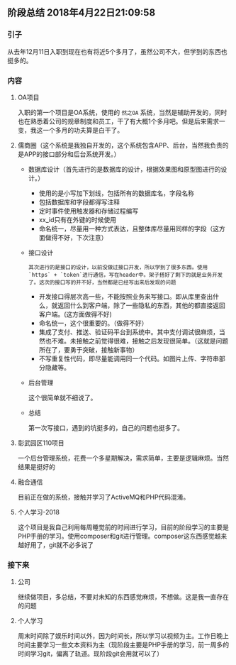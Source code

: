 ## 阶段总结 2018年4月22日21:09:58

### 引子

 从去年12月11日入职到现在也有将近5个多月了，虽然公司不大，但学到的东西也挺多的。

### 内容

1. OA项目

 	入职的第一个项目是OA系统，使用的 `然之OA` 系统，当然是辅助开发的，同时也在熟悉着公司的规章制度和员工，干了有大概1个多月吧。但是后来需求一变，我这一个多月的功夫算是白干了。

2. 儒商圈（这个系统是我独自开发的，这个系统包含APP、后台，当然我负责的是APP的接口部分和后台系统开发。）

	+ 数据库设计（首先进行的是数据库的设计，根据效果图和原型图进行的设计。）
		
		+ 使用的是小写加下划线，包括所有的数据库名，字段名称
		+ 包括数据库和字段都得写注释
		+ 定时事件使用触发器和存储过程编写
		+ xx_id只有在外键的时候使用
		+ 命名统一，尽量用一种方式表达，且整体库尽量用同样的字段（这方面做得不好，下次注意）

	+ 接口设计

		  其次进行的是接口的设计，以前没做过接口开发，所以学到了很多东西。使用 `https` + `token`进行通信，写在header中。架子搭好了剩下的就是业务开发了。这次的接口写的并不好，当然都是已经写出来后发现的问题
	
		+ 开发接口得层次高一些，不能按照业务来写接口。即从库里查出什么，就返回什么到客户端，除了一些隐私的东西，其他的都直接返回客户端。(这方面做得不好)
		+ 命名统一，这个很重要的。（做得不好）
		+ 集成了支付、推送、验证码平台到系统中。其中支付调试很麻烦，当然也不难。未接触之前觉得很难，接触之后发现很简单。（这就是问题所在了，要勇于突破，接触新事物）
		+ 不写重复性代码，即尽量能调用同一个代码。如图片上传、字符串部分隐藏等。

	+ 后台管理

		这个很简单就不细说了。

	+ 总结
	
    	第一次写接口，遇到的坑挺多的，自己的问题也挺多了。

3. 彰武园区110项目

	一个后台管理系统，花费一个多星期解决，需求简单，主要是逻辑麻烦。当然结果是挺好的

4. 融合通信

	目前正在做的系统，接触并学习了ActiveMQ和PHP代码混淆。

5. 个人学习-2018

	这个项目是我自己利用每周睡觉前的时间进行学习，目前的阶段学习的主要是PHP手册的学习。使用composer和git进行管理。composer这东西感觉越来越好用了，git就不必多说了

### 接下来

1. 公司

	继续做项目，多总结，不要对未知的东西感觉麻烦，不想做。这是我一直存在的问题

2. 个人学习

	周末时间除了娱乐时间以外，因为时间长，所以学习以视频为主。工作日晚上时间主要学习一些文本资料为主（现阶段主要是PHP手册的学习，前一周多的时间学习git，偏离了轨道。现阶段git会用就可以了）